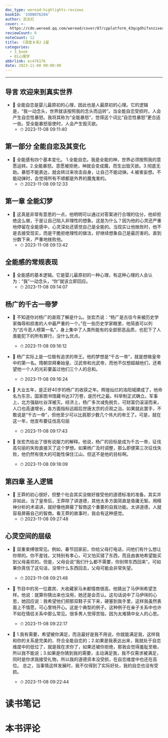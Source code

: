 ```yaml
---
doc_type: weread-highlights-reviews
bookId: '3300076204'
author: 武志红
cover: >-
  https://cdn.weread.qq.com/weread/cover/87/cpplatform_43qcgdhifxnzixexv7bekp/t7_cpplatform_43qcgdhifxnzixexv7bekp1698825144.jpg
reviewCount: 0
noteCount: 12
title: 《深度关系》2星
categories:
  - 3_book
  - 01心理学
abbrlink: ec476176
date: 2023-11-08 00:00:00
---
```


---


## 导言 欢迎来到真实世界


- 📌 全能自恋是婴儿最原初的心理，因此也是人最原初的心理。它的逻辑是，“我一动念头，世界就该按照我的念头而运转”。当全能自恋受损时，人会产生自恋性暴怒。我将其称为“全能暴怒”，觉得这个词比“自恋性暴怒”更合适一些。受全能暴怒驱使时，人会产生毁灭欲。 
    - ⏱ 2023-11-08 09:11:40 
## 第一部分 全能自恋及其变化


- 📌 全能感有四个基本变化。 1.全能自恋。我是全能的神，世界必须按照我的意愿运转。2.全能暴怒。意愿被拒绝，神就会变成魔，而生出毁灭欲。3.彻底无助。暴怒不能表达，就会转过来攻击自身，让自己不能动弹。4.被害妄想。不能动弹时，会觉得所有不顺都是外界的魔鬼害的。 
    - ⏱ 2023-11-08 09:12:33 
## 第一章 全能幻梦


- 📌 这真是非常有意思的一点，他明明可以通过对答案进行合理的估分，他却拒绝这么做，于是让自己陷入非理性的想象。这是为什么？因为他的心灵还严重地停留在全能感中，心灵深处还感觉自己是全能的。当现实让他挫败时，他不是去接受现实，而是干脆拒绝理性的做法，好继续想象自己是最厉害的。直到分数下来，严重地挫败他。 
    - ⏱ 2023-11-08 09:13:42 
## 全能感的常规表现


- 📌 全能感的基本逻辑。它是婴儿最原初的一种心理，有这种心理的人会认为：“我”一动念头，“你”就该立即回应。 
    - ⏱ 2023-11-08 09:14:07 
## 杨广的千古一帝梦


- 📌 不知道你对杨广的直观了解是什么。张宏杰说：“杨广是古往今来被历史学家侮辱和损害的人中最严重的一个。”在一些历史学家眼里，他简直可以列为“古今恶人榜第一名”，身上集中了人类所能有的全部邪恶品质，也犯下了人类能犯下的所有罪行，没什么优点。 
    - ⏱ 2023-11-08 09:16:12 

- 📌 杨广实际上是一位极有追求的帝王。他的梦想是“千古一帝”，就是想做皇帝中的第一名。隋朝崇拜秦始皇、汉武帝和光武帝，而他不仅想超越他们，还希望他一个人的光彩要盖过他们三个人的总和。 
    - ⏱ 2023-11-08 09:16:24 

- 📌 大业五年，是正好40岁的杨广的收获之年。辉煌灿烂的洛阳城建成了，他命名为东京。国家图书馆藏书达37万卷，是历代之最。科举制正式确立。军事上，北方强敌吐谷浑被灭。经济上，杨广多次减免税负，可财富仍滚滚而来，人口也高速增长，各方面指标远超后世唐太宗的贞观之治。如果就此罢手，不敢说是“千古一帝”，但他至少可以比肩那少数几个伟大的帝王了。可是，就在这一年，他宣布要征伐高句丽 
    - ⏱ 2023-11-08 09:17:43 

- 📌 张宏杰给出了很有说服力的解释。他说，杨广的目标是成为千古一帝，征伐高句丽的失败直接灭了这个梦想。如果杨广及时调整，那么即便第三次征伐失败，他仍然有很大的可能性保住江山，但这不是他的目标啊。 
    - ⏱ 2023-11-08 09:18:09 
## 第四章 圣人逻辑


- 📌 王莽的初心很好，但整个社会其实没做好接受他的道德标准的准备。其实并非如此，当了皇帝后，王莽除了讲道德，其他太多方面简直是昏庸无智。用精神分析的术语讲，就好像他屏蔽了智商这个重要的自我功能。太讲道德，人就容易屏蔽自己的智商。看王莽的故事时，我会有这种感觉。 
    - ⏱ 2023-11-08 09:27:48 
## 心灵空间的层级


- 📌 双重束缚很常见。例如，春节回家前，你给父母打电话，问他们有什么想让你带的。你不差钱，又特别有孝心，可又怕买错了东西，而且由衷地希望能买到父母喜欢的。但是，父母会说“我们什么都不需要，你别带东西回来”。可如果你真信了这句话，没带什么东西回去，父母可能会非常失望。 
    - ⏱ 2023-11-08 09:21:48 

- 📌 节目中的另一位嘉宾、大收藏家马未都情商很高，他猜出了马伊琍希望怎样。他说：就算你猜出来也没用，她还是会否认。这句话说中了马伊琍的心思，她回应说：我希望他们把那双鞋子买下来，硬塞到我手里，这样我虽然表面上不情愿，可心里特开心。这是个典型的例子。这种例子在亲子关系中也许不如在情侣关系中那么常见。很多男人觉得苦恼，因为太难猜中女人的心思。 
    - ⏱ 2023-11-08 09:22:17 

- 📌 1.我有需要，希望被你满足，而且最好是我不用说，你就能满足我，这样我和你的关系是完美的、符合全能自恋的；2.如果是我表达出来，我就处于自恋维度中的低位了，就是我在求你了，如果还被你拒绝，那我会觉得羞耻至极，所以我不能说；3.如果是你猜到我的需要，主动满足我，我不仅需求被满足，同时是你求我接受礼物，所以我的道德资本没受损，在自恋维度中也还在高位。 总之，当事情这样发展时，我不仅得到了实际好处，我的自恋也没有受损。 
    - ⏱ 2023-11-08 09:22:44 

# 读书笔记


# 本书评论
